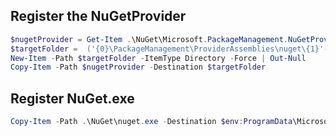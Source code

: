 
## Register the NuGetProvider
```powershell
$nugetProvider = Get-Item .\NuGet\Microsoft.PackageManagement.NuGetProvider.dll
$targetFolder =  ('{0}\PackageManagement\ProviderAssemblies\nuget\{1}'-f $env:ProgramFiles, $nugetProvider.VersionInfo.FileVersion)
New-Item -Path $targetFolder -ItemType Directory -Force | Out-Null
Copy-Item -Path $nugetProvider -Destination $targetFolder
```


## Register NuGet.exe
```powershell
Copy-Item -Path .\NuGet\nuget.exe -Destination $env:ProgramData\Microsoft\Windows\PowerShell\PowerShellGet
```